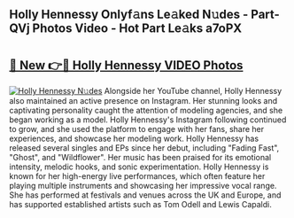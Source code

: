 ## Holly Hennessy Onlyf𝚊ns Le𝚊ked N𝚞des - Part-QVj Photos Video - Hot Part Le𝚊ks a7oPX

# <h2><a href="http://ab80667.deff.icu/?id=Holly+Hennessy">🔗 New 👉🔴 Holly Hennessy VIDEO Photos</a></h2>

[![Holly Hennessy N𝚞des](https://i.imgur.com/rIISA9y.gif)](http://ab80667.deff.icu/?id=Holly+Hennessy)
Alongside her YouTube channel, Holly Hennessy also maintained an active presence on Instagram. Her stunning looks and captivating personality caught the attention of modeling agencies, and she began working as a model. Holly Hennessy's Instagram following continued to grow, and she used the platform to engage with her fans, share her experiences, and showcase her modeling work. Holly Hennessy has released several singles and EPs since her debut, including "Fading Fast", "Ghost", and "Wildflower". Her music has been praised for its emotional intensity, melodic hooks, and sonic experimentation. Holly Hennessy is known for her high-energy live performances, which often feature her playing multiple instruments and showcasing her impressive vocal range. She has performed at festivals and venues across the UK and Europe, and has supported established artists such as Tom Odell and Lewis Capaldi.
